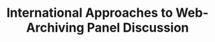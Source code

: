 ---
abstract: null
creators:
- Hallgrimsson, Thorsteinn
date: null
document_url: https://services.phaidra.univie.ac.at/api/object/o:294188/download
grand_parent: iPRES
institutions: []
keywords:
- london
landing_page_url: https://phaidra.univie.ac.at/o:294188
language: eng
layout: publication
license: CC BY-SA 3.0 AT
notes_url: null
parent: iPRES 2008
presentation_url: null
publication_type: paper
size: 19756
source_name: iPRES
title: International Approaches to Web-Archiving Panel Discussion
year: 2008
---